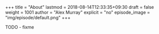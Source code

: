 +++
title = "About"
lastmod = 2018-08-14T12:33:35+09:30
draft = false
weight = 1001
author = "Alex Murray"
explicit = "no"
episode_image = "img/episode/default.png"
+++

TODO - fixme